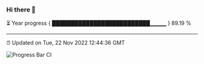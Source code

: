 ### Hi there 👋

⏳ Year progress { ██████████████████████████▁▁▁▁ } 89.19 %

---

⏰ Updated on Tue, 22 Nov 2022 12:44:36 GMT

![Progress Bar CI](https://github.com/ZhaoGui/ZhaoGui/workflows/Progress%20Bar%20CI/badge.svg)

